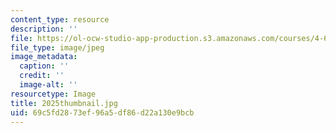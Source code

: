 ```yaml
---
content_type: resource
description: ''
file: https://ol-ocw-studio-app-production.s3.amazonaws.com/courses/4-614-religious-architecture-and-islamic-cultures-fall-2002/69c5fd2873ef96a5df86d22a130e9bcb_2025thumbnail.jpg
file_type: image/jpeg
image_metadata:
  caption: ''
  credit: ''
  image-alt: ''
resourcetype: Image
title: 2025thumbnail.jpg
uid: 69c5fd28-73ef-96a5-df86-d22a130e9bcb
---
```

